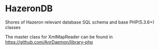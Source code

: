 # HazeronDB
Shores of Hazeron relevant database SQL schema and base PHP(5.3.6+) classes

The master class for XmlMapReader can be found in https://github.com/AnrDaemon/library-php
